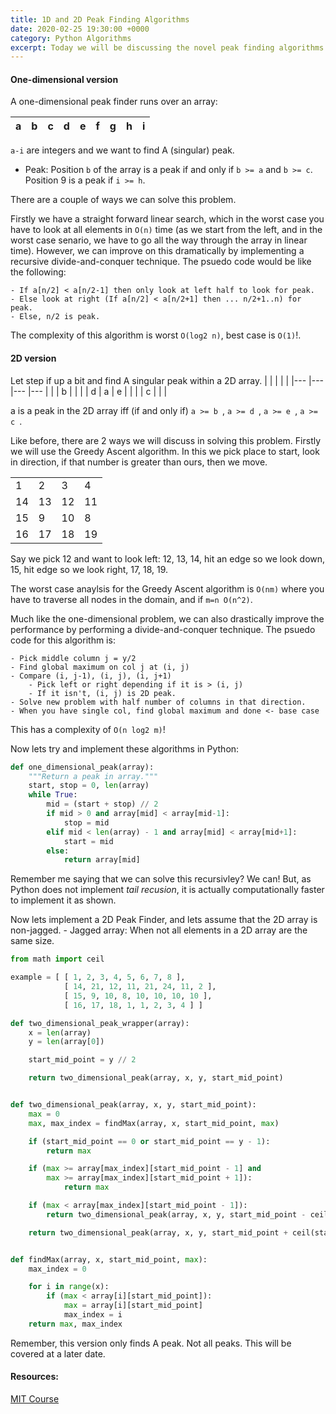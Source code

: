 ```yaml
---
title: 1D and 2D Peak Finding Algorithms
date: 2020-02-25 19:30:00 +0000
category: Python Algorithms
excerpt: Today we will be discussing the novel peak finding algorithms and implementing them in Python
---
```



#### One-dimensional version
A one-dimensional peak finder runs over an array:

| a 	| b 	| c 	| d 	| e 	| f 	| g 	| h 	| i 	|
|---	|---	|---	|---	|---	|---	|---	|---	|---	|

`a-i` are integers and we want to find A (singular) peak.
- Peak: Position `b` of the array is a peak if and only if `b >= a` and `b >= c`.
Position 9 is a peak if `i >= h`.

There are a couple of ways we can solve this problem.

Firstly we have a straight forward linear search, which in the worst case you have to look at all elements in `O(n)` time (as we start from the left, and in the worst case senario, we have to go all the way through the array in linear time). However, we can improve on this dramatically by implementing a recursive divide-and-conquer technique. The psuedo code would be like the following:


    - If a[n/2] < a[n/2-1] then only look at left half to look for peak.
    - Else look at right (If a[n/2] < a[n/2+1] then ... n/2+1..n) for peak.
    - Else, n/2 is peak.

The complexity of this algorithm is worst `O(log2 n)`, best case is `O(1)`!. 


#### 2D version
Let step if up a bit and find A singular peak within a 2D array.
|   	|   	|   	|   	|
|---	|---	|---	|---	|
|   	| b 	|   	|   	|
| d 	| a 	| e 	|   	|
|   	| c 	|   	|   	|

a is a peak in the 2D array iff (if and only if) `a >= b `, `a >= d `, `a >= e `, `a >= c `.

Like before, there are 2 ways we will discuss in solving this problem. Firstly we will use the Greedy Ascent algorithm. In this we pick place to start, look in direction, if that number is greater than ours, then we move.

|    	|    	|    	|    	|
|----	|----	|----	|----	|
| 1   	| 2   	| 3   	| 4   	|
| 14 	| 13 	| 12 	| 11 	|
| 15 	| 9  	| 10 	| 8  	|
| 16 	| 17 	| 18 	| 19 	|

Say we pick 12 and want to look left: 12, 13, 14, hit an edge so we look down, 15, hit edge so we look right, 17, 18, 19.

The worst case anaylsis for the Greedy Ascent algorithm is `O(nm)` where you have to traverse all nodes in the domain, and if `m=n O(n^2)`.

Much like the one-dimensional problem, we can also drastically improve the performance by performing a divide-and-conquer technique. The psuedo code for this algorithm is:

    - Pick middle column j = y/2
    - Find global maximum on col j at (i, j)
    - Compare (i, j-1), (i, j), (i, j+1)
        - Pick left or right depending if it is > (i, j)
        - If it isn't, (i, j) is 2D peak.
    - Solve new problem with half number of columns in that direction.
    - When you have single col, find global maximum and done <- base case

This has a complexity of `O(n log2 m)`!


Now lets try and implement these algorithms in Python:

```python
def one_dimensional_peak(array):
    """Return a peak in array."""
    start, stop = 0, len(array)
    while True:
        mid = (start + stop) // 2
        if mid > 0 and array[mid] < array[mid-1]:
            stop = mid
        elif mid < len(array) - 1 and array[mid] < array[mid+1]:
            start = mid
        else:
            return array[mid]
```

Remember me saying that we can solve this recursivley? We can! But, as Python does not implement *tail recusion*, it is actually computationally faster to implement it as shown.


Now lets implement a 2D Peak Finder, and lets assume that the 2D array is non-jagged.
    - Jagged array: When not all elements in a 2D array are the same size.

```python
from math import ceil

example = [ [ 1, 2, 3, 4, 5, 6, 7, 8 ], 
            [ 14, 21, 12, 11, 21, 24, 11, 2 ], 
            [ 15, 9, 10, 8, 10, 10, 10, 10 ], 
            [ 16, 17, 18, 1, 1, 2, 3, 4 ] ] 

def two_dimensional_peak_wrapper(array):
    x = len(array)
    y = len(array[0])

    start_mid_point = y // 2

    return two_dimensional_peak(array, x, y, start_mid_point)


def two_dimensional_peak(array, x, y, start_mid_point):
    max = 0
    max, max_index = findMax(array, x, start_mid_point, max)

    if (start_mid_point == 0 or start_mid_point == y - 1):
        return max

    if (max >= array[max_index][start_mid_point - 1] and
        max >= array[max_index][start_mid_point + 1]):
            return max

    if (max < array[max_index][start_mid_point - 1]):
        return two_dimensional_peak(array, x, y, start_mid_point - ceil(start_mid_point // 2))

    return two_dimensional_peak(array, x, y, start_mid_point + ceil(start_mid_point // 2))


def findMax(array, x, start_mid_point, max):
    max_index = 0

    for i in range(x):
        if (max < array[i][start_mid_point]):
            max = array[i][start_mid_point]
            max_index = i
    return max, max_index
```

Remember, this version only finds A peak. Not all peaks. This will be covered at a later date.


#### Resources:
[MIT Course](https://www.youtube.com/watch?v=HtSuA80QTyo&list=PLUl4u3cNGP61Oq3tWYp6V_F-5jb5L2iHb)
